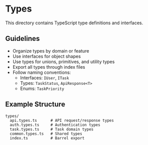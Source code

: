# Types

This directory contains TypeScript type definitions and interfaces.

## Guidelines

- Organize types by domain or feature
- Use interfaces for object shapes
- Use types for unions, primitives, and utility types
- Export all types through index files
- Follow naming conventions:
  - Interfaces: `IUser`, `ITask`
  - Types: `TaskStatus`, `ApiResponse<T>`
  - Enums: `TaskPriority`

## Example Structure

```
types/
  api.types.ts      # API request/response types
  auth.types.ts     # Authentication types
  task.types.ts     # Task domain types
  common.types.ts   # Shared types
  index.ts          # Barrel export
```